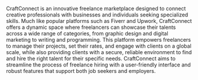 CraftConnect is an innovative freelance marketplace designed to connect creative professionals with businesses and individuals seeking specialized skills. Much like popular platforms such as Fiverr and Upwork, CraftConnect offers a dynamic space where freelancers can showcase their talents across a wide range of categories, from graphic design and digital marketing to writing and programming. This platform empowers freelancers to manage their projects, set their rates, and engage with clients on a global scale, while also providing clients with a secure, reliable environment to find and hire the right talent for their specific needs. CraftConnect aims to streamline the process of freelance hiring with a user-friendly interface and robust features that support both job seekers and employers.
